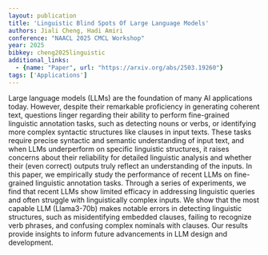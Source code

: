 ```yaml
---
layout: publication
title: 'Linguistic Blind Spots Of Large Language Models'
authors: Jiali Cheng, Hadi Amiri
conference: "NAACL 2025 CMCL Workshop"
year: 2025
bibkey: cheng2025linguistic
additional_links:
  - {name: "Paper", url: "https://arxiv.org/abs/2503.19260"}
tags: ['Applications']
---
```

Large language models (LLMs) are the foundation of many AI applications
today. However, despite their remarkable proficiency in generating coherent
text, questions linger regarding their ability to perform fine-grained
linguistic annotation tasks, such as detecting nouns or verbs, or identifying
more complex syntactic structures like clauses in input texts. These tasks
require precise syntactic and semantic understanding of input text, and when
LLMs underperform on specific linguistic structures, it raises concerns about
their reliability for detailed linguistic analysis and whether their (even
correct) outputs truly reflect an understanding of the inputs. In this paper,
we empirically study the performance of recent LLMs on fine-grained linguistic
annotation tasks. Through a series of experiments, we find that recent LLMs
show limited efficacy in addressing linguistic queries and often struggle with
linguistically complex inputs. We show that the most capable LLM (Llama3-70b)
makes notable errors in detecting linguistic structures, such as misidentifying
embedded clauses, failing to recognize verb phrases, and confusing complex
nominals with clauses. Our results provide insights to inform future
advancements in LLM design and development.
